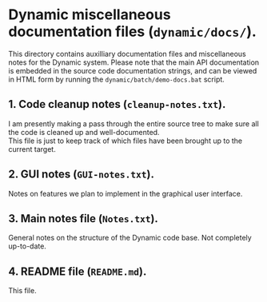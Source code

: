 # Dynamic miscellaneous documentation files (`dynamic/docs/`).

This directory contains auxilliary documentation files and 
miscellaneous notes for the Dynamic system.  Please note that 
the main API documentation is embedded in the source code 
documentation strings, and can be viewed in HTML form by 
running the `dynamic/batch/demo-docs.bat` script.

## 1. Code cleanup notes (`cleanup-notes.txt`).

I am presently making a pass through the entire source tree 
to make sure all the code is cleaned up and well-documented.  
This file is just to keep track of which files have been 
brought up to the current target.

## 2. GUI notes (`GUI-notes.txt`).

Notes on features we plan to implement in the graphical user 
interface.

## 3. Main notes file (`Notes.txt`).

General notes on the structure of the Dynamic code base.
Not completely up-to-date.

## 4. README file (`README.md`).

This file.
